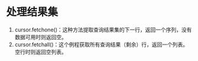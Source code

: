 # 处理结果集

1.  cursor.fetchone\(\)：这种方法提取查询结果集的下一行，返回一个序列，没有数据可用时则返回空。
2.  cursor.fetchall\(\)：这个例程获取所有查询结果（剩余）行，返回一个列表。空行时则返回空列表。
